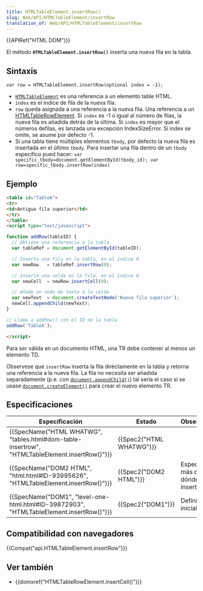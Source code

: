 ```yaml
---
title: HTMLTableElement.insertRow()
slug: Web/API/HTMLTableElement/insertRow
translation_of: Web/API/HTMLTableElement/insertRow
---
```


{{APIRef("HTML DOM")}}

El método **`HTMLTableElement.insertRow()`** inserta una nueva fila en la tabla.

## Sintaxis

```
var row = HTMLTableElement.insertRow(optional index = -1);
```

- [`HTMLTableElement`](/es/docs/DOM/HTMLTableElement) es una referencia a un elemento table HTML.
- `index` es el índice de fila de la nueva fila.
- `row` queda asignada a una referencia a la nueva fila. Una referencia a un [HTMLTableRowElement](/es/docs/Web/API/HTMLTableRowElement).
  Si `index` es -1 o igual al número de filas, la nueva fila es añadida detrás de la última. Si `index` es mayor que el números defilas, es lanzada una excepción IndexSizeError. Si index se omite, se asume por defecto -1.
- Si una tabla tiene múltiples elementos `tbody`, por defecto la nueva fila es insertada en el último `tbody`. Para insertar una fila dentro de un `tbody` especifico pued hacer:
  `var specific_tbody=document.getElementById(tbody_id); var row=specific_tbody.insertRow(index)`

## Ejemplo

```html
<table id="TableA">
<tr>
<td>Antigua fila superior</td>
</tr>
</table>
<script type="text/javascript">

function addRow(tableID) {
  // Obtiene una referencia a la tabla
  var tableRef = document.getElementById(tableID);

  // Inserta una fila en la tabla, en el índice 0
  var newRow   = tableRef.insertRow(0);

  // Inserta una celda en la fila, en el índice 0
  var newCell  = newRow.insertCell(0);

  // Añade un nodo de texto a la celda
  var newText  = document.createTextNode('Nueva fila superior');
  newCell.appendChild(newText);
}

// Llama a addRow() con el ID de la tabla
addRow('TableA');

</script>
```

Para ser válida en un documento HTML, una TR debe contener al menos un elemento TD.

Observese que `insertRow` inserta la fila diréctamente en la tabla y retorna una referencia a la nueva fila. La fila no necesita ser añadida separadamente (p.e. con [`document.appendChild()`](/es/docs/DOM/document.appendChild)) tal sería el caso si se usase [`document.createElement()`](/en-US/docs/DOM/document.createElement) para crear el nuevo elemento TR.

## Especificaciones

| Especificación                                                                                                               | Estado                           | Observaciones                                        |
| ---------------------------------------------------------------------------------------------------------------------------- | -------------------------------- | ---------------------------------------------------- |
| {{SpecName("HTML WHATWG", "tables.html#dom-table-insertrow", "HTMLTableElement.insertRow()")}} | {{Spec2("HTML WHATWG")}} |                                                      |
| {{SpecName("DOM2 HTML", "html.html#ID-93995626", "HTMLTableElement.insertRow()")}}                 | {{Spec2("DOM2 HTML")}}     | Especificó con más detalle dónde se inserta la fila. |
| {{SpecName("DOM1", "level-one-html.html#ID-39872903", "HTMLTableElement.insertRow()")}}         | {{Spec2("DOM1")}}         | Definición inicial                                   |

## Compatibilidad con navegadores

{{Compat("api.HTMLTableElement.insertRow")}}

## Ver también

- {{domxref("HTMLTableRowElement.insertCell()")}}
